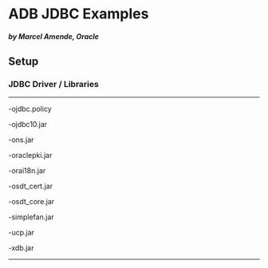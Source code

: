 # ADB JDBC Examples
##### by Marcel Amende, Oracle

## Setup

### JDBC Driver / Libraries
---
-ojdbc.policy

-ojdbc10.jar

-ons.jar

-oraclepki.jar

-orai18n.jar

-osdt_cert.jar

-osdt_core.jar

-simplefan.jar

-ucp.jar

-xdb.jar

---